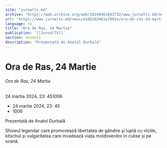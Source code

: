 ```yaml
---
site: "jurnaltv.md"
archive: "https://web.archive.org/web/20240401093732/www.jurnaltv.md/news/e1db262461e7082a/ora-de-ras-24-martie.html"
url: "https://www.jurnaltv.md/news/e1db262461e7082a/ora-de-ras-24-martie.html"
language: ro
title: "Ora de Ras, 24 Martie"
publication: '[[JurnalTV]]'
section: novosti
description: "Prezentată de Anatol Durbală"
---
```


# Ora de Ras, 24 Martie

###### Ora de Ras, 24 Martie

24 martie 2024, 23: 451006

- 24 martie 2024, 23: 45
- 1006

Prezentată de Anatol Durbală

Showul legendar care promovează libertatea de gândire și luptă cu viciile, kitschul și vulgaritatea care invadează viața moldovenilor în culise și pe scenă.